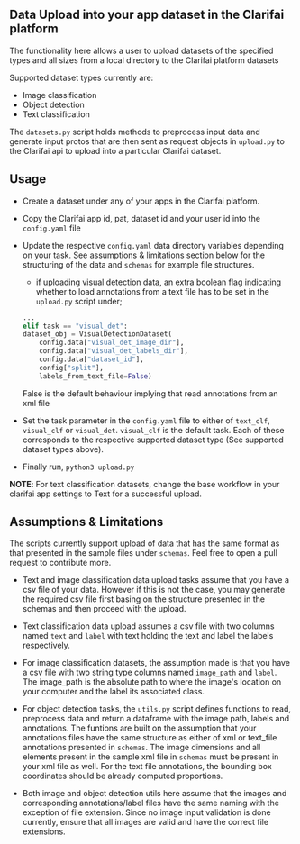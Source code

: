 ## Data Upload into your app dataset in the Clarifai platform

The functionality here allows a user to upload datasets of the specified types and all sizes from a local directory to the Clarifai platform datasets

Supported dataset types currently are:
* Image classification
* Object detection
* Text classification

The `datasets.py` script holds methods to preprocess input data and generate input protos that are then sent as request objects in `upload.py` to the Clarifai api to upload into a particular Clarifai dataset.

## Usage

* Create a dataset under any of your apps in the Clarifai platform.

* Copy the Clarifai app id, pat, dataset id and your user id into the `config.yaml` file

* Update the respective `config.yaml` data directory variables depending on your task. See assumptions & limitations section below for the structuring of the data and `schemas` for example file structures.
	* if uploading visual detection data, an extra boolean flag indicating whether to load annotations from a text file has to be set in the `upload.py` script under;
	```python
	...
	elif task == "visual_det":
    dataset_obj = VisualDetectionDataset(
        config.data["visual_det_image_dir"],
        config.data["visual_det_labels_dir"],
        config.data["dataset_id"],
        config["split"],
        labels_from_text_file=False)
	```
	False is the default behaviour implying that read annotations from an xml file

* Set the task parameter in the `config.yaml` file to either of `text_clf`, `visual_clf` or `visual_det`. `visual_clf` is the default task. Each of these corresponds to the respective supported dataset type (See supported dataset types above).

* Finally run, ```python3 upload.py```

**NOTE**: For text classification datasets, change the base workflow in your clarifai app settings to Text for a successful upload.


## Assumptions & Limitations

The scripts currently support upload of data that has the same format as that presented in the sample files under `schemas`. Feel free to open a pull request to contribute more.

* Text and image classification data upload tasks assume that you have a csv file of your data. However if this is not the case, you may generate the required csv file first basing on the structure presented in the schemas and then proceed with the upload.

* Text classification data upload assumes a csv file with two columns named `text` and `label` with text holding the text and label the labels respectively.

* For image classification datasets, the assumption made is that you have a csv file with two string type columns named `image_path` and `label`. The image_path is the absolute path to where the image's location on your computer and the label its associated class.

* For object detection tasks, the `utils.py` script defines functions to read, preprocess data and return a dataframe with the image path, labels and annotations. The funtions are built on the assumption that your annotations files have the same structure as either of xml or text_file annotations presented in `schemas`. The image dimensions and all elements present in the sample xml file in `schemas` must be present in your xml file as well. For the text file annotations, the bounding box coordinates should be already computed proportions.

* Both image and object detection utils here assume that the images and corresponding annotations/label files have the same naming with the exception of file extension. Since no image input validation is done currently,  ensure that all images are valid and have the correct file extensions.
